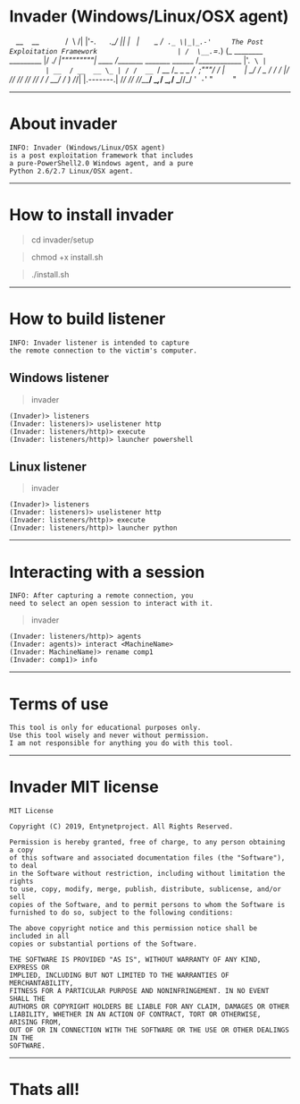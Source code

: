 # Invader (Windows/Linux/OSX agent)

                                                             __    __
                                                            /  \ /| |'-.
                                                           .\__/ || |   |
                                                        _ /  `._ \|_|_.-'
    The Post Exploitation Framework                    | /  \__.`=._) (_
    ________                    _________              |/ ._/  |"""""""""|
    ____  _/_________   _______ ______  /____________  |'.  `\ |         |
     __  / __  __ \_ | / /  __ `/  __  /_  _ \_  ___/  ;"""/ / |         |
    __/ /  _  / / /_ |/ // /_/ // /_/ / /  __/  /       ) /_/| |.-------.|
    /___/  /_/ /_/_____/ \__,_/ \__,_/  \___//_/       '  `-`' "         "

***

# About invader

    INFO: Invader (Windows/Linux/OSX agent)
    is a post exploitation framework that includes 
    a pure-PowerShell2.0 Windows agent, and a pure 
    Python 2.6/2.7 Linux/OSX agent.
    
***

# How to install invader

> cd invader/setup

> chmod +x install.sh

> ./install.sh

***

# How to build listener

    INFO: Invader listener is intended to capture 
    the remote connection to the victim's computer.

## Windows listener

> invader

    (Invader)> listeners
    (Invader: listeners)> uselistener http
    (Invader: listeners/http)> execute
    (Invader: listeners/http)> launcher powershell
    
## Linux listener

> invader

    (Invader)> listeners
    (Invader: listeners)> uselistener http
    (Invader: listeners/http)> execute
    (Invader: listeners/http)> launcher python
    
***

# Interacting with a session

    INFO: After capturing a remote connection, you 
    need to select an open session to interact with it.

> invader 

    (Invader: listeners/http)> agents
    (Invader: agents)> interact <MachineName>
    (Invader: MachineName)> rename comp1
    (Invader: comp1)> info

***

# Terms of use

    This tool is only for educational purposes only.
    Use this tool wisely and never without permission.
    I am not responsible for anything you do with this tool.

***

# Invader MIT license

    MIT License

    Copyright (C) 2019, Entynetproject. All Rights Reserved.

    Permission is hereby granted, free of charge, to any person obtaining a copy
    of this software and associated documentation files (the "Software"), to deal
    in the Software without restriction, including without limitation the rights
    to use, copy, modify, merge, publish, distribute, sublicense, and/or sell
    copies of the Software, and to permit persons to whom the Software is
    furnished to do so, subject to the following conditions:

    The above copyright notice and this permission notice shall be included in all
    copies or substantial portions of the Software.

    THE SOFTWARE IS PROVIDED "AS IS", WITHOUT WARRANTY OF ANY KIND, EXPRESS OR
    IMPLIED, INCLUDING BUT NOT LIMITED TO THE WARRANTIES OF MERCHANTABILITY,
    FITNESS FOR A PARTICULAR PURPOSE AND NONINFRINGEMENT. IN NO EVENT SHALL THE
    AUTHORS OR COPYRIGHT HOLDERS BE LIABLE FOR ANY CLAIM, DAMAGES OR OTHER
    LIABILITY, WHETHER IN AN ACTION OF CONTRACT, TORT OR OTHERWISE, ARISING FROM,
    OUT OF OR IN CONNECTION WITH THE SOFTWARE OR THE USE OR OTHER DEALINGS IN THE
    SOFTWARE.
    
***

# Thats all!

    

